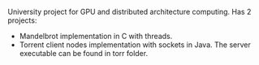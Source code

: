 University project for GPU and distributed architecture computing. Has 2 projects:
- Mandelbrot implementation in C with threads.
- Torrent client nodes implementation with sockets in Java. The server executable can be found in torr folder. 
